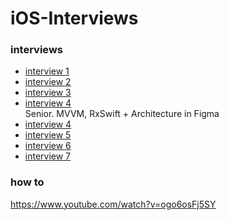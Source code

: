 # iOS-Interviews

### interviews 
- [interview 1](https://www.youtube.com/watch?v=GTMbd9BtHXk)
- [interview 2](https://www.youtube.com/watch?v=a_z4U0RvQgQ)
- [interview 3](https://www.youtube.com/watch?v=z-27o6bJh8A)
- [interview 4](https://www.youtube.com/watch?v=CadPMJJsl0E&t=3961s) \
Senior. MVVM, RxSwift + Architecture in Figma
- [interview 4](https://www.youtube.com/watch?v=CadPMJJsl0E&t=3961s)
- [interview 5](https://www.youtube.com/watch?v=GTMbd9BtHXk&t=2s)
- [interview 6](https://www.youtube.com/watch?v=9iQnkjW39fM&t=2575s)
- [interview 7](https://www.youtube.com/watch?v=HuatPTKnbbQ&t=1749s)
### how to
https://www.youtube.com/watch?v=ogo6osFj5SY

